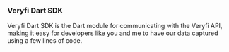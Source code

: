 <h3 className="h3-title" id="dart-sdk-new-api-docs">Veryfi Dart SDK</h3>

<p className="p-text">Veryfi Dart SDK is the Dart module for communicating with the Veryfi API, making it easy for developers like you and me to have our data captured using a few lines of code.</p>

